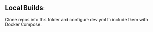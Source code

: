 ## Local Builds:

Clone repos into this folder and configure dev.yml to include them
with Docker Compose.
